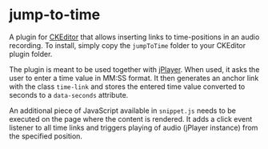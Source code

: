 jump-to-time
============

A plugin for [CKEditor](//ckeditor.com/) that allows inserting links to time-positions in an audio recording. To install, simply copy the `jumpToTime` folder to your CKEditor plugin folder.

The plugin is meant to be used together with [jPlayer](//jplayer.org/). When used, it asks the user to enter a time value in MM:SS format. It then generates an anchor link with the class `time-link` and stores the entered time value converted to seconds to a `data-seconds` attribute.

An additional piece of JavaScript available in `snippet.js` needs to be executed on the page where the content is rendered. It adds a click event listener to all time links and triggers playing of audio (jPlayer instance) from the specified position.